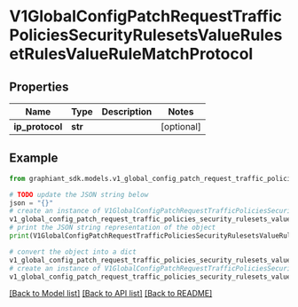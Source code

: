 # V1GlobalConfigPatchRequestTrafficPoliciesSecurityRulesetsValueRulesetRulesValueRuleMatchProtocol


## Properties

Name | Type | Description | Notes
------------ | ------------- | ------------- | -------------
**ip_protocol** | **str** |  | [optional] 

## Example

```python
from graphiant_sdk.models.v1_global_config_patch_request_traffic_policies_security_rulesets_value_ruleset_rules_value_rule_match_protocol import V1GlobalConfigPatchRequestTrafficPoliciesSecurityRulesetsValueRulesetRulesValueRuleMatchProtocol

# TODO update the JSON string below
json = "{}"
# create an instance of V1GlobalConfigPatchRequestTrafficPoliciesSecurityRulesetsValueRulesetRulesValueRuleMatchProtocol from a JSON string
v1_global_config_patch_request_traffic_policies_security_rulesets_value_ruleset_rules_value_rule_match_protocol_instance = V1GlobalConfigPatchRequestTrafficPoliciesSecurityRulesetsValueRulesetRulesValueRuleMatchProtocol.from_json(json)
# print the JSON string representation of the object
print(V1GlobalConfigPatchRequestTrafficPoliciesSecurityRulesetsValueRulesetRulesValueRuleMatchProtocol.to_json())

# convert the object into a dict
v1_global_config_patch_request_traffic_policies_security_rulesets_value_ruleset_rules_value_rule_match_protocol_dict = v1_global_config_patch_request_traffic_policies_security_rulesets_value_ruleset_rules_value_rule_match_protocol_instance.to_dict()
# create an instance of V1GlobalConfigPatchRequestTrafficPoliciesSecurityRulesetsValueRulesetRulesValueRuleMatchProtocol from a dict
v1_global_config_patch_request_traffic_policies_security_rulesets_value_ruleset_rules_value_rule_match_protocol_from_dict = V1GlobalConfigPatchRequestTrafficPoliciesSecurityRulesetsValueRulesetRulesValueRuleMatchProtocol.from_dict(v1_global_config_patch_request_traffic_policies_security_rulesets_value_ruleset_rules_value_rule_match_protocol_dict)
```
[[Back to Model list]](../README.md#documentation-for-models) [[Back to API list]](../README.md#documentation-for-api-endpoints) [[Back to README]](../README.md)


